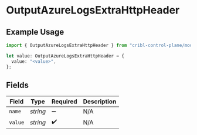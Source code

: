 # OutputAzureLogsExtraHttpHeader

## Example Usage

```typescript
import { OutputAzureLogsExtraHttpHeader } from "cribl-control-plane/models/operations";

let value: OutputAzureLogsExtraHttpHeader = {
  value: "<value>",
};
```

## Fields

| Field              | Type               | Required           | Description        |
| ------------------ | ------------------ | ------------------ | ------------------ |
| `name`             | *string*           | :heavy_minus_sign: | N/A                |
| `value`            | *string*           | :heavy_check_mark: | N/A                |